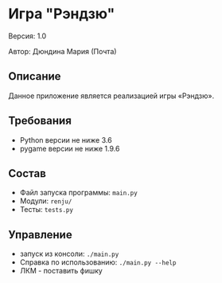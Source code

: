 # Игра "Рэндзю"

Версия: 1.0

Автор: Дюндина Мария (Почта)

## Описание
Данное приложение является реализацией игры «Рэндзю».

## Требования
* Python версии не ниже 3.6
* pygame версии не ниже 1.9.6

## Состав
* Файл запуска программы: `main.py`
* Модули: `renju/`
* Тесты: `tests.py`

## Управление
* запуск из консоли: `./main.py`
* Справка по использованию: `./main.py --help`
* ЛКМ - поставить фишку
